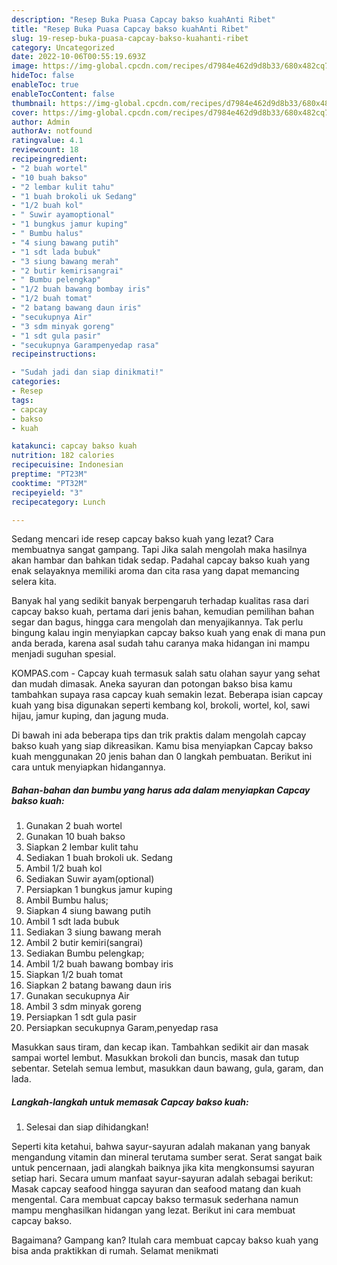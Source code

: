 ```yaml
---
description: "Resep Buka Puasa Capcay bakso kuahAnti Ribet"
title: "Resep Buka Puasa Capcay bakso kuahAnti Ribet"
slug: 19-resep-buka-puasa-capcay-bakso-kuahanti-ribet
category: Uncategorized
date: 2022-10-06T00:55:19.693Z
image: https://img-global.cpcdn.com/recipes/d7984e462d9d8b33/680x482cq70/capcay-bakso-kuah-foto-resep-utama.jpg
hideToc: false
enableToc: true
enableTocContent: false
thumbnail: https://img-global.cpcdn.com/recipes/d7984e462d9d8b33/680x482cq70/capcay-bakso-kuah-foto-resep-utama.jpg
cover: https://img-global.cpcdn.com/recipes/d7984e462d9d8b33/680x482cq70/capcay-bakso-kuah-foto-resep-utama.jpg
author: Admin
authorAv: notfound
ratingvalue: 4.1
reviewcount: 18
recipeingredient:
- "2 buah wortel"
- "10 buah bakso"
- "2 lembar kulit tahu"
- "1 buah brokoli uk Sedang"
- "1/2 buah kol"
- " Suwir ayamoptional"
- "1 bungkus jamur kuping"
- " Bumbu halus"
- "4 siung bawang putih"
- "1 sdt lada bubuk"
- "3 siung bawang merah"
- "2 butir kemirisangrai"
- " Bumbu pelengkap"
- "1/2 buah bawang bombay iris"
- "1/2 buah tomat"
- "2 batang bawang daun iris"
- "secukupnya Air"
- "3 sdm minyak goreng"
- "1 sdt gula pasir"
- "secukupnya Garampenyedap rasa"
recipeinstructions:

- "Sudah jadi dan siap dinikmati!"
categories:
- Resep
tags:
- capcay
- bakso
- kuah

katakunci: capcay bakso kuah 
nutrition: 182 calories
recipecuisine: Indonesian
preptime: "PT23M"
cooktime: "PT32M"
recipeyield: "3"
recipecategory: Lunch

---
```



Sedang mencari ide resep capcay bakso kuah yang lezat? Cara membuatnya sangat gampang. Tapi Jika salah mengolah maka hasilnya akan hambar dan bahkan tidak sedap. Padahal capcay bakso kuah yang enak selayaknya memiliki aroma dan cita rasa yang dapat memancing selera kita.


Banyak hal yang sedikit banyak berpengaruh terhadap kualitas rasa dari capcay bakso kuah, pertama dari jenis bahan, kemudian pemilihan bahan segar dan bagus, hingga cara mengolah dan menyajikannya. Tak perlu bingung kalau ingin menyiapkan capcay bakso kuah yang enak di mana pun anda berada, karena asal sudah tahu caranya maka hidangan ini mampu menjadi suguhan spesial.

KOMPAS.com - Capcay kuah termasuk salah satu olahan sayur yang sehat dan mudah dimasak. Aneka sayuran dan potongan bakso bisa kamu tambahkan supaya rasa capcay kuah semakin lezat. Beberapa isian capcay kuah yang bisa digunakan seperti kembang kol, brokoli, wortel, kol, sawi hijau, jamur kuping, dan jagung muda.


Di bawah ini ada beberapa tips dan trik praktis dalam mengolah capcay bakso kuah yang siap dikreasikan. Kamu bisa menyiapkan Capcay bakso kuah menggunakan 20 jenis bahan dan 0 langkah pembuatan. Berikut ini cara untuk menyiapkan hidangannya.

<!--inarticleads1-->

##### Bahan-bahan dan bumbu yang harus ada dalam menyiapkan Capcay bakso kuah:

1. Gunakan 2 buah wortel
1. Gunakan 10 buah bakso
1. Siapkan 2 lembar kulit tahu
1. Sediakan 1 buah brokoli uk. Sedang
1. Ambil 1/2 buah kol
1. Sediakan  Suwir ayam(optional)
1. Persiapkan 1 bungkus jamur kuping
1. Ambil  Bumbu halus;
1. Siapkan 4 siung bawang putih
1. Ambil 1 sdt lada bubuk
1. Sediakan 3 siung bawang merah
1. Ambil 2 butir kemiri(sangrai)
1. Sediakan  Bumbu pelengkap;
1. Ambil 1/2 buah bawang bombay iris
1. Siapkan 1/2 buah tomat
1. Siapkan 2 batang bawang daun iris
1. Gunakan secukupnya Air
1. Ambil 3 sdm minyak goreng
1. Persiapkan 1 sdt gula pasir
1. Persiapkan secukupnya Garam,penyedap rasa


Masukkan saus tiram, dan kecap ikan. Tambahkan sedikit air dan masak sampai wortel lembut. Masukkan brokoli dan buncis, masak dan tutup sebentar. Setelah semua lembut, masukkan daun bawang, gula, garam, dan lada. 

<!--inarticleads2-->

##### Langkah-langkah untuk memasak Capcay bakso kuah:


1. Selesai dan siap dihidangkan!

Seperti kita ketahui, bahwa sayur-sayuran adalah makanan yang banyak mengandung vitamin dan mineral terutama sumber serat. Serat sangat baik untuk pencernaan, jadi alangkah baiknya jika kita mengkonsumsi sayuran setiap hari. Secara umum manfaat sayur-sayuran adalah sebagai berikut: Masak capcay seafood hingga sayuran dan seafood matang dan kuah mengental. Cara membuat capcay bakso termasuk sederhana namun mampu menghasilkan hidangan yang lezat. Berikut ini cara membuat capcay bakso. 

Bagaimana? Gampang kan? Itulah cara membuat capcay bakso kuah yang bisa anda praktikkan di rumah. Selamat menikmati
